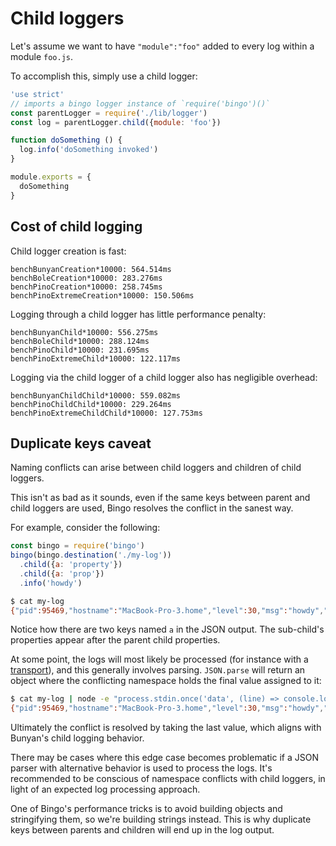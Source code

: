 # Child loggers

Let's assume we want to have `"module":"foo"` added to every log within a
module `foo.js`.

To accomplish this, simply use a child logger:

```js
'use strict'
// imports a bingo logger instance of `require('bingo')()`
const parentLogger = require('./lib/logger')
const log = parentLogger.child({module: 'foo'})

function doSomething () {
  log.info('doSomething invoked')
}

module.exports = {
  doSomething
}
```

## Cost of child logging

Child logger creation is fast:

```
benchBunyanCreation*10000: 564.514ms
benchBoleCreation*10000: 283.276ms
benchPinoCreation*10000: 258.745ms
benchPinoExtremeCreation*10000: 150.506ms
```

Logging through a child logger has little performance penalty:

```
benchBunyanChild*10000: 556.275ms
benchBoleChild*10000: 288.124ms
benchPinoChild*10000: 231.695ms
benchPinoExtremeChild*10000: 122.117ms
```

Logging via the child logger of a child logger also has negligible overhead:

```
benchBunyanChildChild*10000: 559.082ms
benchPinoChildChild*10000: 229.264ms
benchPinoExtremeChildChild*10000: 127.753ms
```

## Duplicate keys caveat

Naming conflicts can arise between child loggers and
children of child loggers.

This isn't as bad as it sounds, even if the same keys between
parent and child loggers are used, Bingo resolves the conflict in the sanest way.

For example, consider the following:

```js
const bingo = require('bingo')
bingo(bingo.destination('./my-log'))
  .child({a: 'property'})
  .child({a: 'prop'})
  .info('howdy')
```

```sh
$ cat my-log
{"pid":95469,"hostname":"MacBook-Pro-3.home","level":30,"msg":"howdy","time":1459534114473,"a":"property","a":"prop"}
```

Notice how there are two keys named `a` in the JSON output. The sub-child's properties
appear after the parent child properties.

At some point, the logs will most likely be processed (for instance with a [transport](transports.md)),
and this generally involves parsing. `JSON.parse` will return an object where the conflicting
namespace holds the final value assigned to it:

```sh
$ cat my-log | node -e "process.stdin.once('data', (line) => console.log(JSON.stringify(JSON.parse(line))))"
{"pid":95469,"hostname":"MacBook-Pro-3.home","level":30,"msg":"howdy","time":"2016-04-01T18:08:34.473Z","a":"prop"}
```

Ultimately the conflict is resolved by taking the last value, which aligns with Bunyan's child logging
behavior.

There may be cases where this edge case becomes problematic if a JSON parser with alternative behavior
is used to process the logs. It's recommended to be conscious of namespace conflicts with child loggers,
in light of an expected log processing approach.

One of Bingo's performance tricks is to avoid building objects and stringifying
them, so we're building strings instead. This is why duplicate keys between
parents and children will end up in the log output.
